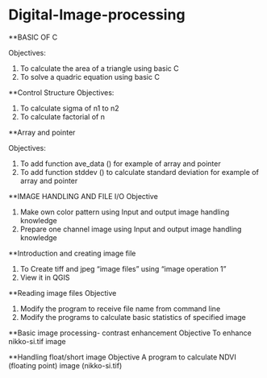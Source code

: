 # Digital-Image-processing

**BASIC OF C

Objectives:
1. To calculate the area of a triangle using basic C
2. To solve a quadric equation using basic C


**Control Structure
Objectives:
1.	To calculate sigma of n1 to n2
2.	To calculate factorial of n

**Array and pointer 

Objectives:
1.	To add function ave_data () for example of array and pointer
2.	To add function stddev () to calculate standard deviation for example of array and pointer


**IMAGE HANDLING AND FILE I/O
Objective
1.	Make own color pattern using Input and output image handling knowledge 
2.	Prepare one channel image using Input and output image handling knowledge

**Introduction and creating image file 
1.	To Create tiff and jpeg “image files” using “image operation 1”
2.	View it in QGIS

**Reading image files 
Objective
1.	Modify the program to receive file name from command line
2. Modify the programs to calculate basic statistics of specified image

**Basic image processing- contrast enhancement 
Objective
To enhance nikko-si.tif image

**Handling float/short image
Objective
A program to calculate NDVI (floating point) image (nikko-si.tif)

